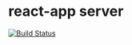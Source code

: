 # react-app server

[![Build Status](https://travis-ci.com/lucasecdb/react-app-server.svg?branch=master)](https://travis-ci.com/lucasecdb/react-app-server)
